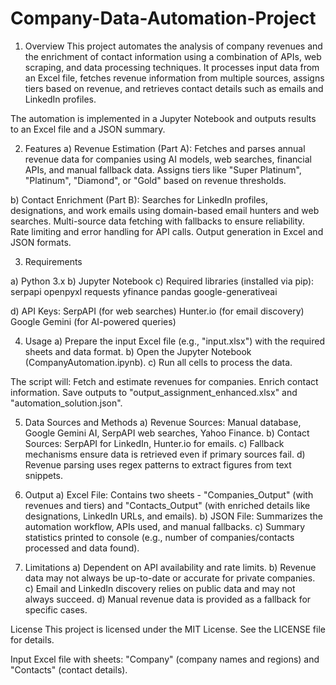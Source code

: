 # Company-Data-Automation-Project

1. Overview
This project automates the analysis of company revenues and the enrichment of contact information using a combination of APIs, web scraping, and data processing techniques. It processes input data from an Excel file, fetches revenue information from multiple sources, assigns tiers based on revenue, and retrieves contact details such as emails and LinkedIn profiles.

The automation is implemented in a Jupyter Notebook and outputs results to an Excel file and a JSON summary.

2. Features
a) Revenue Estimation (Part A): Fetches and parses annual revenue data for companies using AI models, web searches, financial APIs, and manual fallback data. Assigns tiers like "Super Platinum", "Platinum", "Diamond", or "Gold" based on revenue thresholds.

b) Contact Enrichment (Part B): Searches for LinkedIn profiles, designations, and work emails using domain-based email hunters and web searches.
Multi-source data fetching with fallbacks to ensure reliability.
Rate limiting and error handling for API calls.
Output generation in Excel and JSON formats.

3. Requirements

a) Python 3.x
b) Jupyter Notebook
c) Required libraries (installed via pip):
serpapi
openpyxl
requests
yfinance
pandas
google-generativeai

d) API Keys:
SerpAPI (for web searches)
Hunter.io (for email discovery)
Google Gemini (for AI-powered queries)

4. Usage
a) Prepare the input Excel file (e.g., "input.xlsx") with the required sheets and data format.
b) Open the Jupyter Notebook (CompanyAutomation.ipynb).
c) Run all cells to process the data.

The script will:
Fetch and estimate revenues for companies.
Enrich contact information.
Save outputs to "output_assignment_enhanced.xlsx" and "automation_solution.json".


5. Data Sources and Methods
a) Revenue Sources: Manual database, Google Gemini AI, SerpAPI web searches, Yahoo Finance.
b) Contact Sources: SerpAPI for LinkedIn, Hunter.io for emails.
c) Fallback mechanisms ensure data is retrieved even if primary sources fail.
d) Revenue parsing uses regex patterns to extract figures from text snippets.

7. Output
a) Excel File: Contains two sheets - "Companies_Output" (with revenues and tiers) and "Contacts_Output" (with enriched details like designations, LinkedIn URLs, and emails).
b) JSON File: Summarizes the automation workflow, APIs used, and manual fallbacks.
c) Summary statistics printed to console (e.g., number of companies/contacts processed and data found).

8. Limitations
a) Dependent on API availability and rate limits.
b) Revenue data may not always be up-to-date or accurate for private companies.
c) Email and LinkedIn discovery relies on public data and may not always succeed.
d) Manual revenue data is provided as a fallback for specific cases.

License
This project is licensed under the MIT License. See the LICENSE file for details.



Input Excel file with sheets: "Company" (company names and regions) and "Contacts" (contact details).
